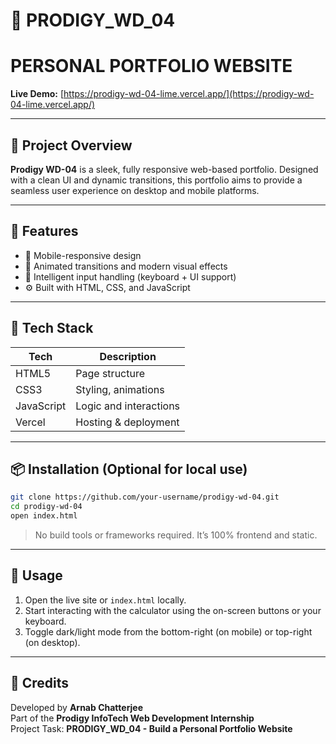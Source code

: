 # 🧠 PRODIGY_WD_04
# PERSONAL PORTFOLIO WEBSITE

**Live Demo:** [https://prodigy-wd-04-lime.vercel.app/](https://prodigy-wd-04-lime.vercel.app/)

---

## 📌 Project Overview

**Prodigy WD-04** is a sleek, fully responsive web-based portfolio. Designed with a clean UI and dynamic transitions, this portfolio aims to provide a seamless user experience on desktop and mobile platforms.

---

## 🚀 Features
- 📱 Mobile-responsive design
- 🎨 Animated transitions and modern visual effects
- 🧠 Intelligent input handling (keyboard + UI support)
- ⚙️ Built with HTML, CSS, and JavaScript

---

## 🧰 Tech Stack

| Tech        | Description                      |
|-------------|----------------------------------|
| HTML5       | Page structure                   |
| CSS3        | Styling, animations              |
| JavaScript  | Logic and interactions           |
| Vercel      | Hosting & deployment             |

---

## 📦 Installation (Optional for local use)

```bash
git clone https://github.com/your-username/prodigy-wd-04.git
cd prodigy-wd-04
open index.html
```

> No build tools or frameworks required. It’s 100% frontend and static.

---

## 🧪 Usage

1. Open the live site or `index.html` locally.
2. Start interacting with the calculator using the on-screen buttons or your keyboard.
3. Toggle dark/light mode from the bottom-right (on mobile) or top-right (on desktop).

---

## 🧠 Credits

Developed by **Arnab Chatterjee**  
Part of the **Prodigy InfoTech Web Development Internship**  
Project Task: **PRODIGY_WD_04 - Build a Personal Portfolio Website**
